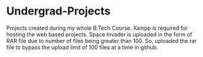 # Undergrad-Projects
Projects created during my whole B.Tech Course. 
Xampp is required for hosting the web based projects. 
Space Invader is uploaded in the form of RAR file due to number of files being greater than 100. So, uploaded the rar file to bypass the upload limit of 100 files at a time in github.
